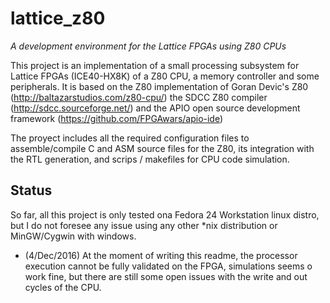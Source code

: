 # lattice_z80
*A development environment for the Lattice FPGAs using Z80 CPUs*

This project is an implementation of a small processing subsystem for Lattice FPGAs (ICE40-HX8K) of a Z80 CPU, a memory controller and some peripherals. It is based on the Z80 implementation of Goran Devic's Z80 (http://baltazarstudios.com/z80-cpu/) the SDCC Z80 compiler (http://sdcc.sourceforge.net/) and the APIO open source development framework (https://github.com/FPGAwars/apio-ide)

The proyect includes all the required configuration files to assemble/compile C and ASM source files for the Z80, its integration with the RTL generation, and scrips / makefiles for CPU code simulation.
## Status
So far, all this project is only tested ona Fedora 24 Workstation linux distro, but I do not foresee any issue using any other \*nix distribution or MinGW/Cygwin with windows.
* (4/Dec/2016) At the moment of writing this readme, the processor execution cannot be fully validated on the FPGA, simulations seems o work fine, but there are still some open issues with the write and out cycles of the CPU. 



